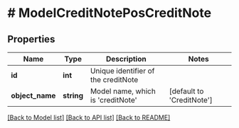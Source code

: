 # # ModelCreditNotePosCreditNote

## Properties

Name | Type | Description | Notes
------------ | ------------- | ------------- | -------------
**id** | **int** | Unique identifier of the creditNote |
**object_name** | **string** | Model name, which is &#39;creditNote&#39; | [default to 'CreditNote']

[[Back to Model list]](../../README.md#models) [[Back to API list]](../../README.md#endpoints) [[Back to README]](../../README.md)
